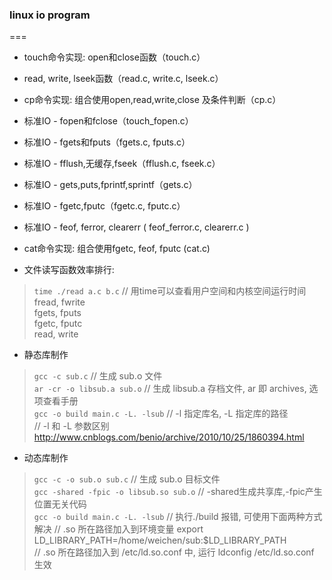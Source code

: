 ### linux io program
===
* touch命令实现: open和close函数（touch.c）

* read, write, lseek函数（read.c, write.c, lseek.c）

* cp命令实现: 组合使用open,read,write,close 及条件判断（cp.c）

* 标准IO - fopen和fclose（touch_fopen.c）

* 标准IO - fgets和fputs（fgets.c, fputs.c）

* 标准IO - fflush,无缓存,fseek（fflush.c, fseek.c）

* 标准IO - gets,puts,fprintf,sprintf（gets.c）

* 标准IO - fgetc,fputc（fgetc.c, fputc.c）

* 标准IO - feof, ferror, clearerr ( feof_ferror.c, clearerr.c )

* cat命令实现: 组合使用fgetc, feof, fputc (cat.c)

* 文件读写函数效率排行:  
> `time ./read a.c b.c`  // 用time可以查看用户空间和内核空间运行时间
fread, fwrite  
fgets, fputs  
fgetc, fputc  
read, write  

* 静态库制作  
> `gcc -c sub.c`   // 生成 sub.o 文件  
> `ar -cr -o libsub.a sub.o`  // 生成 libsub.a 存档文件, ar 即 archives, 选项查看手册  
> `gcc -o build main.c -L. -lsub`  // -l 指定库名, -L 指定库的路径  
>    // -l 和 -L 参数区别 http://www.cnblogs.com/benio/archive/2010/10/25/1860394.html  

* 动态库制作
> `gcc -c -o sub.o sub.c`  // 生成 sub.o 目标文件  
> `gcc -shared -fpic -o libsub.so sub.o`  // -shared生成共享库,-fpic产生位置无关代码  
> `gcc -o build main.c -L. -lsub`  // 执行./build 报错, 可使用下面两种方式解决
>   // .so 所在路径加入到环境变量 export LD_LIBRARY_PATH=/home/weichen/sub:$LD_LIBRARY_PATH  
>	// .so 所在路径加入到 /etc/ld.so.conf 中, 运行 ldconfig /etc/ld.so.conf 生效

